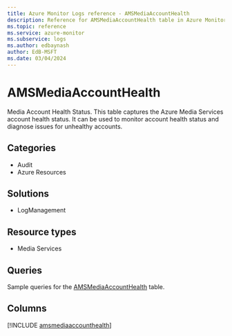 ```yaml
---
title: Azure Monitor Logs reference - AMSMediaAccountHealth
description: Reference for AMSMediaAccountHealth table in Azure Monitor Logs.
ms.topic: reference
ms.service: azure-monitor
ms.subservice: logs
ms.author: edbaynash
author: EdB-MSFT
ms.date: 03/04/2024
---
```


# AMSMediaAccountHealth

Media Account Health Status. This table captures the Azure Media Services account health status. It can be used to monitor account health status and diagnose issues for unhealthy accounts.


## Categories

- Audit
- Azure Resources

## Solutions

- LogManagement

## Resource types

- Media Services

## Queries

 Sample queries for the [AMSMediaAccountHealth](/azure/azure-monitor/reference/queries/amsmediaaccounthealth) table.


## Columns
  
[!INCLUDE [amsmediaaccounthealth](.././tables/includes/amsmediaaccounthealth-include.md)]
